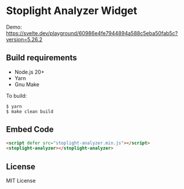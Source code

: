 # Stoplight Analyzer Widget

Demo: https://svelte.dev/playground/60986e4fe7944894a588c5eba50fab5c?version=5.26.2

## Build requirements

* Node.js 20+
* Yarn
* Gnu Make

To build:

```
$ yarn
$ make clean build
```

## Embed Code

```html
<script defer src="stoplight-analyzer.min.js"></script>
<stoplight-analyzer></stoplight-analyzer>
```

## License

MIT License
